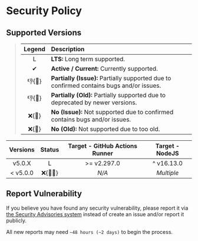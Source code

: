 # Security Policy

## Supported Versions

> | **Legend** | **Description** |
> |:-:|:--|
> | L | **LTS:** Long term supported. |
> | ✔ | **Active / Current:** Currently supported. |
> | 👎{🐛} | **Partially (Issue):** Partially supported due to confirmed contains bugs and/or issues. |
> | 👎{🧓} | **Partially (Old):** Partially supported due to deprecated by newer versions. |
> | ❌{🐛} | **No (Issue):** Not supported due to confirmed contains bugs and/or issues. |
> | ❌{🧓} | **No (Old):** Not supported due to too old. |

| **Versions** | **Status** | **Target - GitHub Actions Runner** | **Target - NodeJS** |
|:-:|:-:|:-:|:-:|
| v5.0.X | L | >= v2.297.0 | ^ v16.13.0 |
| < v5.0.0 | ❌{🐛🧓} | *N/A* | *Multiple* |

## Report Vulnerability

If you believe you have found any security vulnerability, please report it via [the Security Advisories system](https://github.com/hugoalh/trigger-ifttt-webhook-applet-ghaction/security/advisories/new) instead of create an issue and/or report it publicly.

All new reports may need `~48 hours (~2 days)` to begin the process.
